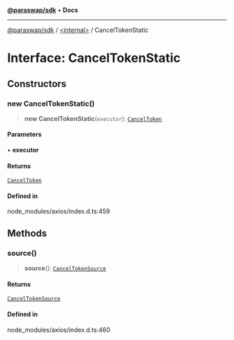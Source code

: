 [**@paraswap/sdk**](../../README.md) • **Docs**

***

[@paraswap/sdk](../../globals.md) / [\<internal\>](../README.md) / CancelTokenStatic

# Interface: CancelTokenStatic

## Constructors

### new CancelTokenStatic()

> **new CancelTokenStatic**(`executor`): [`CancelToken`](CancelToken.md)

#### Parameters

• **executor**

#### Returns

[`CancelToken`](CancelToken.md)

#### Defined in

node\_modules/axios/index.d.ts:459

## Methods

### source()

> **source**(): [`CancelTokenSource`](CancelTokenSource.md)

#### Returns

[`CancelTokenSource`](CancelTokenSource.md)

#### Defined in

node\_modules/axios/index.d.ts:460
